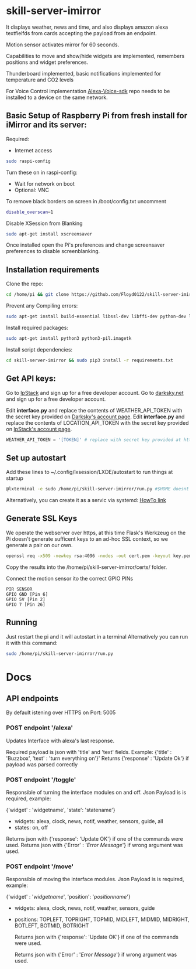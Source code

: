 # skill-server-imirror

It displays weather, news and time, and also displays amazon alexa textfielfds
from cards accepting the payload from an endpoint.

Motion sensor activates mirror for 60 seconds.

Capabilities to move and show/hide widgets are implemented, remembers positions and widget preferences.

Thunderboard implemented, basic notifications implemented for temperature and CO2 levels

For Voice Control implementation  [Alexa-Voice-sdk](https://github.com/Floyd0122/avs-device-sdk) repo needs to be installed to a device on the same network.


## Basic Setup of Raspberry Pi from fresh install for iMirror and its server:


Required: 
* Internet access

```bash
sudo raspi-config
```
Turn these on in raspi-config: 

* Wait for network on boot
* Optional: VNC

To remove black borders on screen
in /boot/config.txt uncomment 
```bash
disable_overscan=1
```

Disable XSession from Blanking  
```bash
sudo apt-get install xscreensaver
```
Once installed open the Pi's preferences and change screensaver preferences to disable screenblanking.

## Installation requirements

Clone the repo:
```bash
cd /home/pi && git clone https://github.com/Floyd0122/skill-server-imirror.git
```
Prevent any Compiling errors:
```bash
sudo apt-get install build-essential libssl-dev libffi-dev python-dev libglib2.0-dev
```
Install required packages:
```bash
sudo apt-get install python3 python3-pil.imagetk
```


Install script dependencies:

```bash
cd skill-server-imirror && sudo pip3 install -r requirements.txt
```

## Get API keys:
Go to [IpStack](https://ipstack.com/signup/free) and sign up for a free developer account.
Go to [darksky.net](https://darksky.net/dev/) and sign up for a free developer account. 

Edit **interface.py** and replace the contents of WEATHER_API_TOKEN with the secret key provided on [Darksky's account page](https://darksky.net/dev/account/).
Edit **interface.py** and replace the contents of LOCATION_API_TOKEN with the secret key provided on [IpStack's account page](https://ipstack.com/quickstart/).
```python
WEATHER_API_TOKEN = '[TOKEN]' # replace with secret key provided at https://darksky.net/dev/account/
```

## Set up autostart
Add these lines to ~/.config/lxsession/LXDE/autostart to run things at startup
```bash
@lxterminal -e sudo /home/pi/skill-server-imirror/run.py #$HOME doesnt work
```

Alternatively, you can create it as a servic via systemd: [HowTo link](https://www.dexterindustries.com/howto/run-a-program-on-your-raspberry-pi-at-startup/)

## Generate SSL Keys

We operate the webserver over https, at this time Flask's Werkzeug on the Pi doesn't generate sufficent keys to an ad-hoc SSL context, so we generate a pair on our own.

```bash
openssl req -x509 -newkey rsa:4096 -nodes -out cert.pem -keyout key.pem -days 365
```
Copy the results into the /home/pi/skill-server-imirror/certs/ folder.

Connect the motion sensor ito the correct GPIO PINs
```
PIR SENSOR
GPIO GND [Pin 6]
GPIO 5V [Pin 2]
GPIO 7 [Pin 26]
```

## Running
Just restart the pi and it will autostart in a terminal
Alternatively you can run it with this command:
```bash
sudo /home/pi/skill-server-imirror/run.py
```

# Docs
## API endpoints

By default istening over HTTPS on Port: 5005

### POST endpoint '/alexa'
Updates Interface with alexa's last response.


Required payload is json with 'title' and 'text' fields. Example: {'title' : 'Buzzbox', 'text' : 'turn everything on'}'
Returns {'response' : 'Update Ok'} if payload was parsed correctly

### POST endpoint '/toggle'
Responsible of turning the interface modules on and off. Json Payload is is required, example:

{'widget' : 'widgetname', 'state': 'statename'}

* widgets: alexa, clock, news, notif, weather, sensors, guide, all
* states: on, off

Returns json with {'response': 'Update OK'} if one of the commands were used.
Returns json with {'Error' : '*Error Message*'} if wrong argument was used.

### POST endpoint '/move'

Responsible of moving the interface modules. Json Payload is is required, example:

{'widget' : '*widgetname*', 'position': '*positionname*'}

* widgets: alexa, clock, news, notif, weather, sensors, guide

* positions: TOPLEFT, TOPRIGHT, TOPMID, MIDLEFT, MIDMID, MIDRIGHT, BOTLEFT, BOTMID, BOTRIGHT

  Returns json with {'response': 'Update OK'} if one of the commands were used.

  Returns json with {'Error' : '*Error Message*'} if wrong argument was used.




